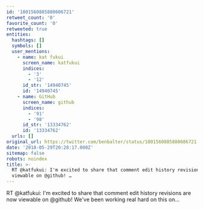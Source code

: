 ```yaml
---
id: '1001560885880606721'
retweet_count: '0'
favorite_count: '0'
retweeted: true
entities:
  hashtags: []
  symbols: []
  user_mentions:
    - name: kat fukui
      screen_name: katfukui
      indices:
        - '3'
        - '12'
      id_str: '14940745'
      id: '14940745'
    - name: GitHub
      screen_name: github
      indices:
        - '91'
        - '98'
      id_str: '13334762'
      id: '13334762'
  urls: []
original_url: https://twitter.com/benbalter/status/1001560885880606721
date: '2018-05-29T20:28:17.000Z'
sitemap: false
robots: noindex
title: >-
  RT @katfukui: I'm excited to share that comment edit history revisions are now
  viewable on @github! …
---
```


RT @katfukui: I'm excited to share that comment edit history revisions are now viewable on @github! We've been working real hard on this on…